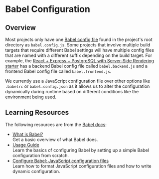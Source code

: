 # Babel Configuration

## Overview

Most projects only have one [Babel config file](https://babeljs.io/docs/config-files) found in the project's root directory as `babel.config.js`. Some projects that involve multiple build targets that require different Babel settings will have multiple config files that are named with a different suffix depending on the build target. For example, the [React + Express + PostgreSQL with Server-Side Rendering starter](../../starters/react-express-postgres-ssr) has a backend Babel config file called `babel.backend.js` and a frontend Babel config file called `babel.frontend.js`.

We currently use a JavaScript configuration file over other options like `.babelrc` or `babel.config.json` as it allows us to alter the configuration dynamically during runtime based on different conditions like the environment being used.

## Learning Resources

The following resources are from the [Babel docs](https://babeljs.io/docs):

-   [What is Babel?](https://babeljs.io/docs)  
    Get a basic overview of what Babel does.
-   [Usage Guide](https://babeljs.io/docs/usage)  
    Learn the basics of configuring Babel by setting up a simple Babel configuration from scratch.
-   [Configure Babel: JavaScript configuration files](https://babeljs.io/docs/configuration#javascript-configuration-files)  
    Learn how to format JavaScript configuration files and how to write dynamic configuration.
